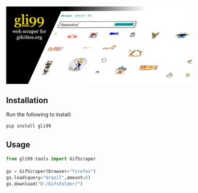 ![1678240674995](image/README/1678240674995.png)

## Installation

Run the following to install:

```python
pip install gli99
```

## Usage

```python
from gli99.tools import GifScraper

gs = GifScraper(browser="firefox")
gs.load(query="brazil",amount=5)
gs.download("D:/GifsFolder/")
```
